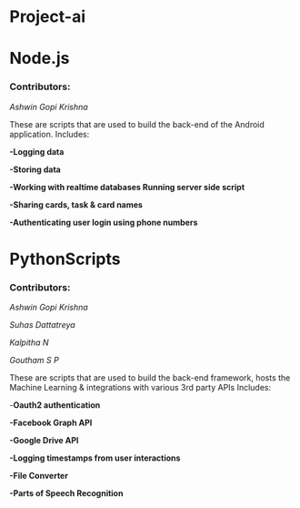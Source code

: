 # Project-ai


# Node.js

### Contributors: 

_Ashwin Gopi Krishna_

These are scripts that are used to build the back-end of the Android application. 
Includes: 

**-Logging data**

**-Storing data**

**-Working with realtime databases	Running server side script**

**-Sharing cards, task & card names**

**-Authenticating user login using phone numbers**



# PythonScripts

### Contributors: 

_Ashwin Gopi Krishna_

_Suhas Dattatreya_

_Kalpitha N_

_Goutham S P_

These are scripts that are used to build the back-end framework, hosts the Machine Learning & integrations with various 3rd party APIs
Includes:

-**Oauth2 authentication**

**-Facebook Graph API**

**-Google Drive API**

**-Logging timestamps from user interactions**

**-File Converter**

**-Parts of Speech Recognition**
